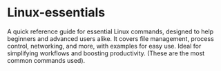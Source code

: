 # Linux-essentials
A quick reference guide for essential Linux commands, designed to help beginners and advanced users alike. It covers file management, process control, networking, and more, with examples for easy use. Ideal for simplifying workflows and boosting productivity. (These are the most common commands used). 

